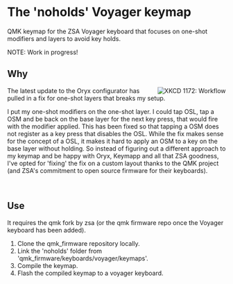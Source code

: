 # The 'noholds' Voyager keymap
QMK keymap for the ZSA Voyager keyboard that focuses on one-shot modifiers and layers to avoid key holds.

NOTE: Work in progress!

## Why

[<img alt="XKCD 1172: Workflow" align="right" src="https://imgs.xkcd.com/comics/workflow.png">](https://xkcd.com/1172)

The latest update to the Oryx configurator has pulled in a fix for one-shot layers that breaks my setup.

I put my one-shot modifiers on the one-shot layer. I could tap OSL, tap a OSM and be back on the base layer for the next key press, that would fire with the modifier applied. This has been fixed so that tapping a OSM does not register as a key press that disables the OSL. While the fix makes sense for the concept of a OSL, it makes it hard to apply an OSM to a key on the base layer without holding. So instead of figuring out a different approach to my keymap and be happy with Oryx, Keymapp and all that ZSA goodness, I've opted for 'fixing' the fix on a custom layout thanks to the QMK project (and ZSA's commitment to open source firmware for their keyboards).

<br clear="right"/>

## Use
It requires the qmk fork by zsa (or the qmk firmware repo once the Voyager keyboard has been added).
1. Clone the qmk_firmware repository locally.
2. Link the 'noholds' folder from 'qmk_firmware/keyboards/voyager/keymaps'.
3. Compile the keymap.
4. Flash the compiled keymap to a voyager keyboard.
